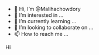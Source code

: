 - 👋 Hi, I’m @Malihachowdory
- 👀 I’m interested in ...
- 🌱 I’m currently learning ...
- 💞️ I’m looking to collaborate on ...
- 📫 How to reach me ...

<!---
Malihachowdory/Malihachowdory is a ✨ special ✨ repository because its `README.md` (this file) appears on your GitHub profile.
You can click the Preview link to take a look at your changes.
--->Hi
